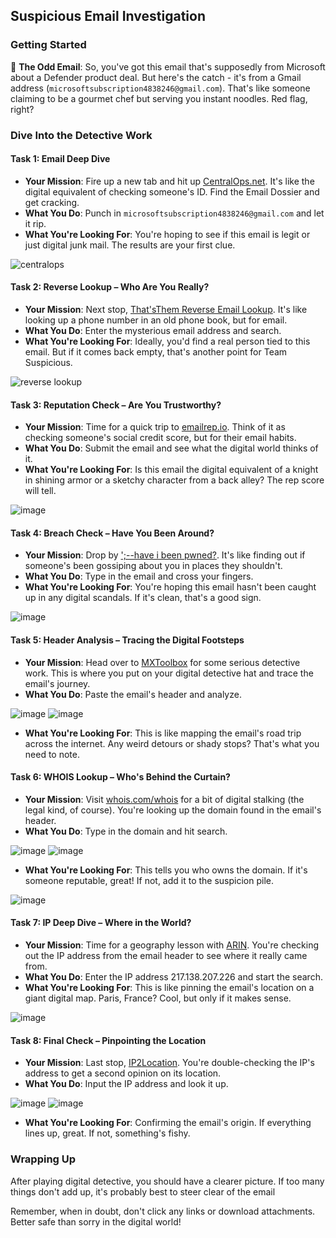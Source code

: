 ## Suspicious Email Investigation

### Getting Started

📧 **The Odd Email**: So, you've got this email that's supposedly from Microsoft about a Defender product deal. But here's the catch - it's from a Gmail address (`microsoftsubscription4838246@gmail.com`). That's like someone claiming to be a gourmet chef but serving you instant noodles. Red flag, right?

### Dive Into the Detective Work

#### Task 1: Email Deep Dive

- **Your Mission**: Fire up a new tab and hit up [CentralOps.net](https://centralops.net). It's like the digital equivalent of checking someone's ID. Find the Email Dossier and get cracking.
- **What You Do**: Punch in `microsoftsubscription4838246@gmail.com` and let it rip.
- **What You're Looking For**: You're hoping to see if this email is legit or just digital junk mail. The results are your first clue.

![centralops](https://github.com/TheCyberVault/Email-Header-Analysis/assets/141572056/b9332e21-1433-438d-9ee4-b37d7e91032c)


#### Task 2: Reverse Lookup – Who Are You Really?

- **Your Mission**: Next stop, [That'sThem Reverse Email Lookup](https://thatsthem.com/reverse-email-lookup). It's like looking up a phone number in an old phone book, but for email.
- **What You Do**: Enter the mysterious email address and search.
- **What You're Looking For**: Ideally, you'd find a real person tied to this email. But if it comes back empty, that's another point for Team Suspicious.

![reverse lookup](https://github.com/TheCyberVault/Email-Header-Analysis/assets/141572056/9759aa95-a366-486c-b29c-7ebd4e43766a)


#### Task 3: Reputation Check – Are You Trustworthy?

- **Your Mission**: Time for a quick trip to [emailrep.io](https://emailrep.io). Think of it as checking someone's social credit score, but for their email habits.
- **What You Do**: Submit the email and see what the digital world thinks of it.
- **What You're Looking For**: Is this email the digital equivalent of a knight in shining armor or a sketchy character from a back alley? The rep score will tell.

![image](https://github.com/TheCyberVault/Email-Header-Analysis/assets/141572056/719a8033-3150-4485-bcbe-99f92852ac2e)


#### Task 4: Breach Check – Have You Been Around?

- **Your Mission**: Drop by [';--have i been pwned?](https://haveibeenpwned.com). It's like finding out if someone's been gossiping about you in places they shouldn't.
- **What You Do**: Type in the email and cross your fingers.
- **What You're Looking For**: You're hoping this email hasn't been caught up in any digital scandals. If it's clean, that's a good sign.

![image](https://github.com/TheCyberVault/Email-Header-Analysis/assets/141572056/4eaa4415-7775-49ae-9859-2e6dac818046)


#### Task 5: Header Analysis – Tracing the Digital Footsteps

- **Your Mission**: Head over to [MXToolbox](https://mxtoolbox.com/Public/Tools/EmailHeaders.aspx) for some serious detective work. This is where you put on your digital detective hat and trace the email's journey.
- **What You Do**: Paste the email's header and analyze.

![image](https://github.com/TheCyberVault/Email-Header-Analysis/assets/141572056/89d5bb76-eab6-43b6-bddd-cbd62e50026d)
![image](https://github.com/TheCyberVault/Email-Header-Analysis/assets/141572056/ad9af1e4-effd-4ab2-8906-e5a813ccdc38)

- **What You're Looking For**: This is like mapping the email's road trip across the internet. Any weird detours or shady stops? That's what you need to note.

#### Task 6: WHOIS Lookup – Who's Behind the Curtain?

- **Your Mission**: Visit [whois.com/whois](https://whois.com/whois) for a bit of digital stalking (the legal kind, of course). You're looking up the domain found in the email's header.
- **What You Do**: Type in the domain and hit search.

![image](https://github.com/TheCyberVault/Email-Header-Analysis/assets/141572056/a451fce2-9f73-4c2b-8250-7aa58324d090)
![image](https://github.com/TheCyberVault/Email-Header-Analysis/assets/141572056/d8e1dbbb-d2b8-4e79-b0cb-9c42badb5e7a)


- **What You're Looking For**: This tells you who owns the domain. If it's someone reputable, great! If not, add it to the suspicion pile.

![image](https://github.com/TheCyberVault/Email-Header-Analysis/assets/141572056/076415ce-80af-4429-964d-a8f6ef4b9744)


#### Task 7: IP Deep Dive – Where in the World?

- **Your Mission**: Time for a geography lesson with [ARIN](https://arin.net). You're checking out the IP address from the email header to see where it really came from.
- **What You Do**: Enter the IP address 217.138.207.226 and start the search.
- **What You're Looking For**: This is like pinning the email's location on a giant digital map. Paris, France? Cool, but only if it makes sense.

![image](https://github.com/TheCyberVault/Email-Header-Analysis/assets/141572056/a3e8c761-e670-45a3-aaca-533c465770bb)


#### Task 8: Final Check – Pinpointing the Location

- **Your Mission**: Last stop, [IP2Location](https://ip2location.com). You're double-checking the IP's address to get a second opinion on its location.
- **What You Do**: Input the IP address and look it up.

![image](https://github.com/TheCyberVault/Email-Header-Analysis/assets/141572056/0de57446-a694-4b84-864e-91586075cc01)
![image](https://github.com/TheCyberVault/Email-Header-Analysis/assets/141572056/99f89c0e-f755-4f98-bb24-0322537be1a1)


- **What You're Looking For**: Confirming the email's origin. If everything lines up, great. If not, something's fishy.

### Wrapping Up

After playing digital detective, you should have a clearer picture. If too many things don't add up, it's probably best to steer clear of the email

Remember, when in doubt, don't click any links or download attachments. Better safe than sorry in the digital world!
